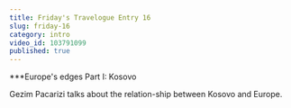 ```yaml
---
title: Friday's Travelogue Entry 16
slug: friday-16
category: intro
video_id: 103791099
published: true
---
```


***Europe's edges Part I: Kosovo 
 
 Gezim Pacarizi talks about the relation-ship between Kosovo and Europe. 
